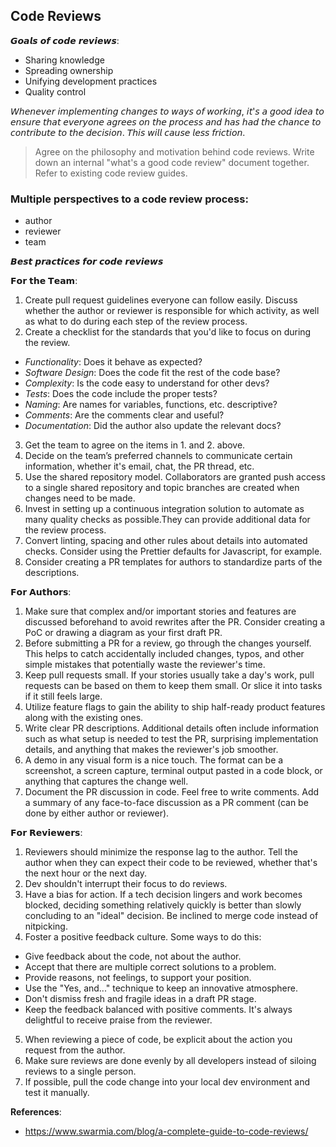 ## Code Reviews


𝙂𝙤𝙖𝙡𝙨 𝙤𝙛 𝙘𝙤𝙙𝙚 𝙧𝙚𝙫𝙞𝙚𝙬𝙨:

* Sharing knowledge
* Spreading ownership
* Unifying development practices
* Quality control

𝘞𝘩𝘦𝘯𝘦𝘷𝘦𝘳 𝘪𝘮𝘱𝘭𝘦𝘮𝘦𝘯𝘵𝘪𝘯𝘨 𝘤𝘩𝘢𝘯𝘨𝘦𝘴 𝘵𝘰 𝘸𝘢𝘺𝘴 𝘰𝘧 𝘸𝘰𝘳𝘬𝘪𝘯𝘨, 𝘪𝘵'𝘴 𝘢 𝘨𝘰𝘰𝘥 𝘪𝘥𝘦𝘢 𝘵𝘰 𝘦𝘯𝘴𝘶𝘳𝘦 𝘵𝘩𝘢𝘵 𝘦𝘷𝘦𝘳𝘺𝘰𝘯𝘦 𝘢𝘨𝘳𝘦𝘦𝘴 𝘰𝘯 𝘵𝘩𝘦 𝘱𝘳𝘰𝘤𝘦𝘴𝘴 𝘢𝘯𝘥 𝘩𝘢𝘴 𝘩𝘢𝘥 𝘵𝘩𝘦 𝘤𝘩𝘢𝘯𝘤𝘦 𝘵𝘰 𝘤𝘰𝘯𝘵𝘳𝘪𝘣𝘶𝘵𝘦 𝘵𝘰 𝘵𝘩𝘦 𝘥𝘦𝘤𝘪𝘴𝘪𝘰𝘯. 𝘛𝘩𝘪𝘴 𝘸𝘪𝘭𝘭 𝘤𝘢𝘶𝘴𝘦 𝘭𝘦𝘴𝘴 𝘧𝘳𝘪𝘤𝘵𝘪𝘰𝘯.

> Agree on the philosophy and motivation behind code reviews.
> Write down an internal "what's a good code review" document together.
> Refer to existing code review guides.

### Multiple perspectives to a code review process:
* author
* reviewer
* team


𝘽𝙚𝙨𝙩 𝙥𝙧𝙖𝙘𝙩𝙞𝙘𝙚𝙨 𝙛𝙤𝙧 𝙘𝙤𝙙𝙚 𝙧𝙚𝙫𝙞𝙚𝙬𝙨

𝗙𝗼𝗿 𝘁𝗵𝗲 𝗧𝗲𝗮𝗺:
1. Create pull request guidelines everyone can follow easily. Discuss whether the author or reviewer is responsible for which activity, as well as what to do during each step of the review process.
2. Create a checklist for the standards that you'd like to focus on during the review.
* *Functionality*: Does it behave as expected?
* *Software Design*: Does the code fit the rest of the code base?
* *Complexity*: Is the code easy to understand for other devs?
* *Tests*: Does the code include the proper tests?
* *Naming*: Are names for variables, functions, etc. descriptive?
* *Comments*: Are the comments clear and useful?
* *Documentation*: Did the author also update the  relevant docs?
3. Get the team to agree on the items in 1. and 2. above.
4. Decide on the team’s preferred channels to communicate certain information, whether it's email, chat, the PR thread, etc.
5. Use the shared repository model. Collaborators are granted push access to a single shared repository and topic branches are created when changes need to be made.
6. Invest in setting up a continuous integration  solution to automate as many quality checks as possible.They can provide additional data for the review process.
7. Convert linting, spacing and other rules about details into automated checks. Consider using the Prettier defaults for Javascript, for example.
8. Consider creating a PR templates for authors to standardize parts of the descriptions.

𝗙𝗼𝗿 𝗔𝘂𝘁𝗵𝗼𝗿𝘀: 
1. Make sure that complex and/or important stories and features are discussed beforehand to avoid rewrites after the PR. Consider creating a PoC or drawing a diagram as your first draft PR.
2. Before submitting a PR for a review, go through the changes yourself. This helps to catch accidentally included changes, typos, and other simple mistakes that potentially waste the reviewer's time.
3. Keep pull requests small. If your stories usually take a day's work, pull requests can be based on them to keep them small. Or slice it into tasks if it still feels large. 
4. Utilize feature flags to gain the ability to ship half-ready product features along with the existing ones.
5. Write clear PR descriptions. Additional details often include information such as what setup is needed to test the PR, surprising implementation details, and anything that makes the reviewer's job smoother.
6. A demo in any visual form is a nice touch. The format can be a screenshot, a screen capture, terminal output pasted in a code block, or anything that captures the change well. 
7. Document the PR discussion in code. Feel free to write comments. Add a summary of any face-to-face discussion as a PR comment (can be done by either author or reviewer). 

𝗙𝗼𝗿 𝗥𝗲𝘃𝗶𝗲𝘄𝗲𝗿𝘀:
1. Reviewers should minimize the response lag to the author. Tell the author when they can expect their code to be reviewed, whether that's the next hour or the next day.
2. Dev shouldn't interrupt their focus to do reviews.
3. Have a bias for action. If a tech decision lingers and work becomes blocked, deciding something relatively quickly is better than slowly concluding to an "ideal" decision. Be inclined to merge code instead of nitpicking.
4. Foster a positive feedback culture. Some ways to do this:
  * Give feedback about the code, not about the author. 
  * Accept that there are multiple correct solutions to a problem.
  * Provide reasons, not feelings, to support your position.
  * Use the "Yes, and..." technique to keep an innovative atmosphere.
  * Don't dismiss fresh and fragile ideas in a draft PR stage.
  * Keep the feedback balanced with positive comments. It's always delightful to receive praise from the reviewer.
5. When reviewing a piece of code, be explicit about the action you request from the author.
6. Make sure reviews are done evenly by all developers instead of siloing reviews to a single person.
7. If possible, pull the code change into your local dev environment and test it manually. 


**References**:  
- https://www.swarmia.com/blog/a-complete-guide-to-code-reviews/



